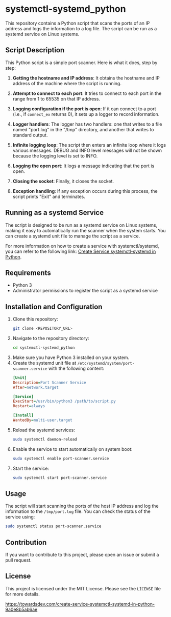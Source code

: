 # systemctl-systemd_python

This repository contains a Python script that scans the ports of an IP address and logs the information to a log file. The script can be run as a systemd service on Linux systems.

## Script Description

This Python script is a simple port scanner. Here is what it does, step by step:

1. **Getting the hostname and IP address**: It obtains the hostname and IP address of the machine where the script is running.

2. **Attempt to connect to each port**: It tries to connect to each port in the range from 1 to 65535 on that IP address.

3. **Logging configuration if the port is open**: If it can connect to a port (i.e., if `connect_ex` returns 0), it sets up a logger to record information.

4. **Logger handlers**: The logger has two handlers: one that writes to a file named "port.log" in the "/tmp" directory, and another that writes to standard output.

5. **Infinite logging loop**: The script then enters an infinite loop where it logs various messages. DEBUG and INFO level messages will not be shown because the logging level is set to INFO.

6. **Logging the open port**: It logs a message indicating that the port is open.

7. **Closing the socket**: Finally, it closes the socket.

8. **Exception handling**: If any exception occurs during this process, the script prints "Exit" and terminates.

## Running as a systemd Service

The script is designed to be run as a systemd service on Linux systems, making it easy to automatically run the scanner when the system starts. You can create a systemd unit file to manage the script as a service.

For more information on how to create a service with systemctl/systemd, you can refer to the following link: [Create Service systemctl-systemd in Python](https://towardsdev.com/create-service-systemctl-systemd-in-python-9a0e8b5ab6ae).

## Requirements

- Python 3
- Administrator permissions to register the script as a systemd service

## Installation and Configuration
1. Clone this repository:
   ```bash
   git clone <REPOSITORY_URL>
   ```
2. Navigate to the repository directory:
   ```bash
   cd systemctl-systemd_python
   ```
3. Make sure you have Python 3 installed on your system.
4. Create the systemd unit file at `/etc/systemd/system/port-scanner.service` with the following content:
   ```ini
   [Unit]
   Description=Port Scanner Service
   After=network.target

   [Service]
   ExecStart=/usr/bin/python3 /path/to/script.py
   Restart=always

   [Install]
   WantedBy=multi-user.target
   ```
5. Reload the systemd services:
   ```bash
   sudo systemctl daemon-reload
   ```
6. Enable the service to start automatically on system boot:
   ```bash
   sudo systemctl enable port-scanner.service
   ```
7. Start the service:
   ```bash
   sudo systemctl start port-scanner.service
   ```

## Usage

The script will start scanning the ports of the host IP address and log the information to the `/tmp/port.log` file. You can check the status of the service using:
```bash
sudo systemctl status port-scanner.service
```


## Contribution
If you want to contribute to this project, please open an issue or submit a pull request.

## License
This project is licensed under the MIT License. Please see the `LICENSE` file for more details.


https://towardsdev.com/create-service-systemctl-systemd-in-python-9a0e8b5ab6ae

